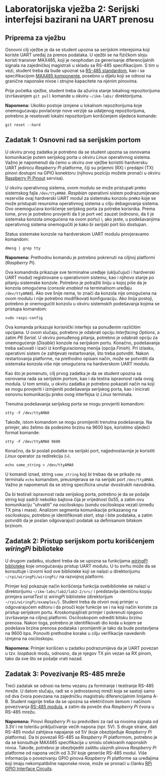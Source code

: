 # Laboratorijska vježba 2: Serijski interfejsi bazirani na UART prenosu #

## Priprema za vježbu ##
Osnovni cilj vježbe je da se student upozna sa serijskim interejsima koji koriste UART uređaj za prenos podataka. U vježbi se na fizičkom sloju koristi transiver MAX485, koji je neophodan za generisanje diferencijalnih signala na zajedničkoj magistrali u skladu sa RS-485 specifikacijom. S tim u vezi, student treba da bude upoznat sa [RS-485 standardom](http://www.analog.com/media/en/technical-documentation/application-notes/AN-960.pdf), kao i sa specifikacijom [MAX485 komponente](https://datasheets.maximintegrated.com/en/ds/MAX1487-MAX491.pdf), posebno u dijelu koji se odnosi na granične naponske nivoe i strujne kapacitete na njenim pinovima.

Prije početka vježbe, student treba da ažurira stanje lokalnog repozitorijuma izvršavanjem `git pull` komande u okviru `~/ikm-labs/` direktorijuma.

**Napomena:** Ukoliko postoje izmjene u lokalnom repozitorijuma koje onemogućavaju povlačenje nove verzije sa udaljenog repozitorijuma, potrebno je resetovati lokalni repozitorijum korišćenjem sljedeće komande:

```
git reset --hard
```

## Zadatak 1: Osnovni rad sa serijskim portom ##
U okviru prvog zadatka je potrebno da se student upozna sa osnovama komunikacije putem serijskog porta u okviru *Linux* operativnog sistema. Važno je napomenuti da ćemo u okviru ove vježbe koristiti hardversku UART jedinicu *Raspberry Pi* platforme, čiji su prijemni (RX) i predajni (TX) pinovi dostupni na GPIO konektoru (njihovu poziciju možete pronaći u okviru [Raspberry Pi Pinout](https://pinout.xyz/) servisa).

U okviru operativnog sistema, ovom modulu se može pristupati preko sistemskog fajla `/dev/ttyAMA0`. *Raspbian* operativni sistem podrazumijevano rezerviše ovaj hardverski UART modul za sistemsku konzolu preko koje se može pristupati resursima operativnog sistema u cilju debagovanja sistema. Ovo onemogućava korišćenje serijskog porta za potrebe korisnika. Prema tome, prvo je potrebno provjeriti da li je port već zauzet (odnosno, da li je sistemska konzola omogućena na ovom portu) i, ako jeste, u podešavanjima operativnog sistema onemogućiti je kako bi serijski port bio dostupan.

Status sistemske konzole na hardverskom UART modulu provjeravamo komandom:

```
dmesg | grep tty
```

**Napomena:** Prethodnu komandu je potrebno pokrenuti na ciljnoj platformi (*Raspberry Pi*).

Ova komandnda prikazuje sve terminalne uređaje (uključujući i hardverski UART modul) registrovane u operativnom sistemu, kao i njihovo stanje po pitanju sistemske konzole. Potrebno je potražiti liniju u kojoj piše da je konzola omogućena (*console enabled* na terminalnom uređaju `/dev/ttyAMA0`). Ako ove linije nema, to znači da konzola nije omogućena na ovom modulu i nije potrebno modifikovati konfiguraciju. Ako linija postoji, potrebno je onemogućiti konzolu u okviru sistemskih podešavanja kojima se pristupa komandom:

```
sudo raspi-config
```

Ova komanda prikazuje korisnički interfejs sa ponuđenim različitim opcijama. U ovom slučaju, potrebno je odabrati opciju *Interfacing Options*, a zatim *P6 Serial*. U okviru ponuđenog pitanja, potrebno je odabrati opciju za onemogućenje (*Disable*) konzole na serijskom portu. Konačno, podešavanja treba sačuvati i izaći iz konfiguracionog menija (opcija *Finish*). Pri izlasku, operativni sistem će zahtjevati restartovanje, što treba potvrditi. Nakon restartovanja platforme, na prethodno opisani način, može se potvrditi da sistemska konzola više nije omogućena na hardverskom UART modulu.

Kao što je pomenuto, cilj prvog zadatka je da se student upozna sa osnovama rada sa serijskim portom, kao i da testira ispravnost rada ovog modula. U tom smislu, u okviru zadatka je potrebno pokazati način na koji se mogu provjeriti i izmijeniti podešavanja serijskog porta, kao i inicirati osnovnu komunikaciju preko ovog interfejsa iz *Linux* terminala.

Trenutna podešavanja serijskog porta se mogu provjeriti komandom:

```
stty -F /dev/ttyAMA0
```

Takođe, istom komandom se mogu promijeniti trenutna podešavanja. Na primjer, ako želimo da podesimo brzinu na 9600 bps, koristimo sljedeći format komande:

```
stty -F /dev/ttyAMA0 9600
```

Konačno, da bi poslali podatke na serijski port, najjednostavnije je koristiti *Linux* operator za redirekciju (`>`).

```
echo some_string > /dev/ttyAMA0
```
U komandi iznad, string `some_string` koji bi trebao da se prikaže na terminalu `echo` komandom, preusmjerava se na serijski port `/dev/ttyAMA0`. Važno je napomenuti da se string specificira unutar dvostrukih navodnika.

Da bi testirali ispravnost rada serijskog porta, potrebno je da se pošalje string koji sadrži nekoliko bajtova čija je vrijednost 0x55, a zatim ovu komunikaciju "uhvatiti" na osciloskopu (sondu osciloskopa vezati između TX pina i mase). Analizom segmenta komunikacije prikazanog na osciloskopu, potrebno je identifikovati *start*, *stop* i bite podataka, a zatim potvrditi da je poslan odgovarajući podatak sa definisanom bitskom brzinom.

## Zadatak 2: Pristup serijskom portu korišćenjem *wiringPi* biblioteke ##
U drugom zadatku, student treba da se upozna sa funkcijama [*wiringPi* biblioteke](http://wiringpi.com/reference/serial-library/) koje omogućavaju pristup UART modulu. U tu svrhu može da se konsultuje i izvorni kod ove biblioteke koji se nalazi u direktorijumu `~/rpi/wiringPi/wiringPi/` na razvojnoj platformi.

Primjer koji pokazuje način korišćenjа funkcija ovebiblioteke se nalazi u direktorijumu `~/ikm-labs/lab2/lab2-2/src/` i predstavlja identičnu kopiju primjera *serialTest* iz *wiringPi* biblioteke (direktorijum `~/rpi/wiringPi/examples/`). Student treba da otvori ovaj primjer u odgovarajućem editoru i da prouči koje funkcije se i na koji način koriste za pristup serijskom portu. Kroskompajlirati primjer i pokrenuti njegovo izvršavanje na ciljnoj platformi. Osciloskopom odrediti bitsku brzinu prenosa. Nakon toga, potrebno je identifikovati dio koda u kojem se podešava brzina prenosa podataka i promijeniti je tako da bude postavljena na 9600 bps. Ponoviti prethodne korake u cilju verifikacije navedenih izmjena na osciloskopu.

**Napomena:** Primjer korišćen u zadatku podrazumijeva da je UART povezan u tzv. *loopback* modu, odnosno, da je njegov TX pin vezan sa RX pinom, tako da sve što se pošalje vrati nazad.

## Zadatak 3: Povezivanje RS-485 mreže ##
Treći zadatak se odnosi na temu vezanu za formiranje i testiranje RS-485 mreže. U datom slučaju, radi se o jednostavnoj mreži koja se sastoji samo od dva čvora poevzana na zajedničku magistralu diferencijalnim linijama A-B. Student najprije treba da se upozna sa električnom šemom i načinom povezivanja [RS-485 modula](https://arduino-info.wikispaces.com/RS485-Modules), a zatim da poveže dva *Raspberry Pi* čvora u RS-485 mrežu.

**Napomena:** Pinovi *Raspberry Pi* su predviđeni za rad sa nivoima signala od 3.3V i ne tolerišu priključivanje većih napona (npr. 5V). S druge strane, dati RS-485 modul zahtjeva napajanje od 5V (koje obezbjeđuje *Raspberry Pi* platforma). Da bi povezali RS-485 sa *Raspberry Pi* platformom, potrebno je da se konsultuje MAX485 specifikacija u smislu očekivanih naponskih nivoa. Takođe, potrebno je obezbijediti zaštitu ulaznih pinova *Raspberry Pi* platforme od napona većih od 3.3V koje generiše RS-485 modul. Više informacija o povezivanju GPIO pinova *Raspberry Pi* platforme sa uređajima koji imaju nekompatibilne naponske nivoe, može se pronaći u članku [RPi GPIO Interface Circuits](https://elinux.org/RPi_GPIO_Interface_Circuits#Level_Shifters).
